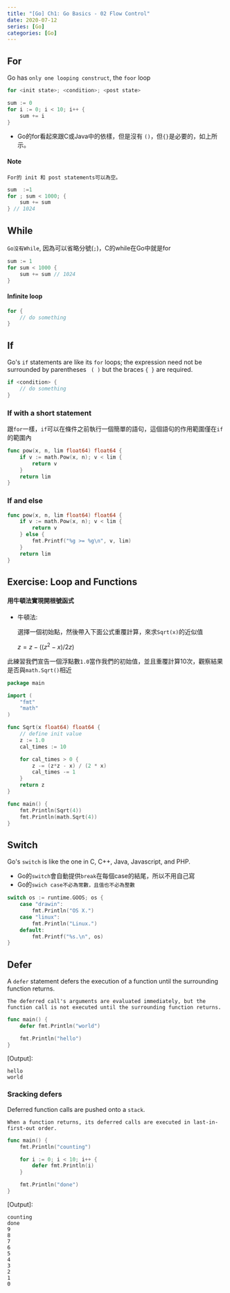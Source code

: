 ```yaml
---
title: "[Go] Ch1: Go Basics - 02 Flow Control"
date: 2020-07-12
series: [Go]
categories: [Go]
---
```


## For

Go has `only one looping construct`, the `foor` loop

```go
for <init state>; <condition>; <post state>
```

```go
sum := 0
for i := 0; i < 10; i++ {
    sum += i
}
```

- Go的for看起來跟C或Java中的依樣，但是沒有 `()`，但`{}`是必要的，如上所示。

#### Note

`For的 init 和 post statements可以為空。`

```go
sum  :=1
for ; sum < 1000; {
    sum += sum
} // 1024
```

## While

`Go沒有While`, 因為可以省略分號(`;`)，C的while在Go中就是for

```go
sum := 1
for sum < 1000 {
    sum += sum // 1024
}
```

#### Infinite loop

```go
for {
    // do something
}
```

## If

Go's `if` statements are like its `for` loops; the expression need not be surrounded by parentheses ` ( )` but the braces `{ }` are required.

```go
if <condition> {
    // do something
}
```

### If with a short statement

跟`for`一樣，`if`可以在條件之前執行一個簡單的語句，這個語句的作用範圍僅在`if`的範圍內

```go
func pow(x, n, lim float64) float64 {
    if v := math.Pow(x, n); v < lim {
        return v
    }
    return lim
}
```

### If and else

```go
func pow(x, n, lim float64) float64 {
    if v := math.Pow(x, n); v < lim {
        return v
    } else {
        fmt.Printf("%g >= %g\n", v, lim)
    }
    return lim
}
```

## Exercise: Loop and Functions

#### 用牛頓法實現開根號函式

- 牛頓法:

    選擇一個初始點，然後帶入下面公式重覆計算，來求`Sqrt(x)`的近似值

    $z = z - ((z^2 - x) / 2z)$

此練習我們宣告一個浮點數`1.0`當作我們的初始值，並且重覆計算10次，觀察結果是否與`math.Sqrt()`相近

```go
package main

import (
	"fmt"
	"math"
)

func Sqrt(x float64) float64 {
	// define init value
	z := 1.0
	cal_times := 10

	for cal_times > 0 {
		z -= (z*z - x) / (2 * x)
		cal_times -= 1
	}
	return z
}

func main() {
	fmt.Println(Sqrt(4))
	fmt.Println(math.Sqrt(4))
}
```

## Switch

Go's `switch` is like the one in C, C++, Java, Javascript, and PHP.

- Go的`switch`會自動提供`break`在每個case的結尾，所以不用自己寫
- Go的`swich case不必為常數，且值也不必為整數`

```go
switch os := runtime.GOOS; os {
    case "drawin":
        fmt.Println("OS X.")
    case "linux":
        fmt.Println("Linux.")
    default:
        fmt.Printf("%s.\n", os)
}
```

## Defer

A `defer` statement defers the execution of a function until the surrounding function returns.

    The deferred call's arguments are evaluated immediately, but the function call is not executed until the surrounding function returns.

```go
func main() {
    defer fmt.Println("world")

    fmt.Println("hello")
}
```

[Output]:

```
hello
world
```

### Sracking defers

Deferred function calls are pushed onto a `stack`.

    When a function returns, its deferred calls are executed in last-in-first-out order.

```go
func main() {
    fmt.Println("counting")

    for i := 0; i < 10; i++ {
        defer fmt.Println(i)
    }

    fmt.Println("done")
}
```

[Output]:

```
counting
done
9
8
7
6
5
4
3
2
1
0
```

